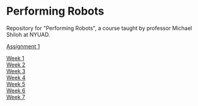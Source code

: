 # Performing Robots
Repository for "Performing Robots", a course taught by professor Michael Shiloh at NYUAD.

[Assignment 1](https://github.com/andresugartechea/PerformingRobots/tree/main/Assignment_1)

[Week 1](https://github.com/andresugartechea/PerformingRobots/tree/main/week_1)<br>
[Week 2](https://github.com/andresugartechea/PerformingRobots/tree/main/week_2)<br>
[Week 3](https://github.com/andresugartechea/PerformingRobots/tree/main/week_3)<br>
[Week 4](https://github.com/andresugartechea/PerformingRobots/tree/main/week_4)<br>
[Week 5](https://github.com/andresugartechea/PerformingRobots/tree/main/week_5)<br>
[Week 6](https://github.com/andresugartechea/PerformingRobots/tree/main/week_6)<br>
[Week 7](https://github.com/andresugartechea/PerformingRobots/tree/main/week_7)